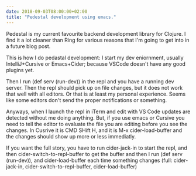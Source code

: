 ```yaml
---
date: 2018-09-03T08:00:00+02:00
title: "Pedestal development using emacs."
---
```

Pedestal is my current favourite backend development library for Clojure. I find it a lot cleaner than Ring for various reasons that I'm going to get into in a future blog post. 

This is how I do pedastal development: I start my dev eniornment, usually IntelliJ+Cursive or Emacs+Cider; because VSCode doesn't have any good plugins yet. 

Then I run (def serv (run-dev)) in the repl and you have a running dev server. Then the repl should pick up on file changes, but it does not work that well with all editors. Or that is at least my personal experience. Seems like some editors don't send the proper notifications or something. 

Anyways, when I launch the repl in iTerm and edit with VS Code updates are detected without me doing anything. But, if you use emacs or Cursive you need to tell the editor to evaluate the file you are editing before you see the changes. In Cusrive it is CMD SHift H, and it is M-x  cider-load-buffer and the changes should show up more or less immediatly. 

If you want the full story, you have to run cider-jack-in to start the repl, and then cider-switch-to-repl-buffer to get the buffer and then I run (def serv (run-dev)), and cider-load-buffer each time something changes  (full: cider-jack-in, cider-switch-to-repl-buffer, cider-load-buffer)